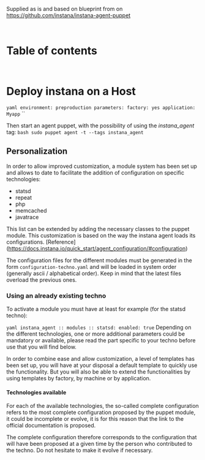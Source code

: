 Supplied as is and based on blueprint from on https://github.com/instana/instana-agent-puppet


`` ``
# Table of contents
`` ``
# Deploy instana on a Host


`` yaml
environment: preproduction
parameters:
  factory: yes
  application: Myapp
`` ``

Then start an agent puppet, with the possibility of using the _instana_agent_ tag:
`` bash
sudo puppet agent -t --tags instana_agent
``



## Personalization

In order to allow improved customization, a module system has been set up and allows to date to facilitate the addition of configuration on specific technologies:
* statsd
* repeat
* php
* memcached
* javatrace

This list can be extended by adding the necessary classes to the puppet module. This customization is based on the way the instana agent loads its configurations.
[Reference] (https://docs.instana.io/quick_start/agent_configuration/#configuration)

The configuration files for the different modules must be generated in the form `configuration-techno.yaml` and will be loaded in system order (generally ascii / alphabetical order). Keep in mind that the latest files overload the previous ones.

### Using an already existing techno

To activate a module you must have at least for example (for the statsd techno):

`` yaml
  instana_agent :: modules :: statsd:
    enabled: true
``
Depending on the different technologies, one or more additional parameters could be mandatory or available, please read the part specific to your techno before use that you will find below.

In order to combine ease and allow customization, a level of templates has been set up, you will have at your disposal a default template to quickly use the functionality. But you will also be able to extend the functionalities by using templates by factory, by machine or by application.



#### Technologies available

For each of the available technologies, the so-called complete configuration refers to the most complete configuration proposed by the puppet module, it could be incomplete or evolve, it is for this reason that the link to the official documentation is proposed.

The complete configuration therefore corresponds to the configuration that will have been proposed at a given time by the person who contributed to the techno. Do not hesitate to make it evolve if necessary.


